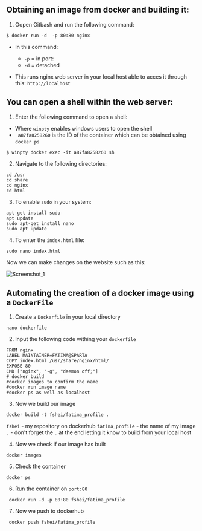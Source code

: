 ## Obtaining an image from docker and building it:

1. Oopen Gitbash and run the following command:

```
$ docker run -d  -p 80:80 nginx

```
- In this command:
  - `-p` = in port:
  - `-d` = detached

- This runs nginx web server in your local host able to acces it through this: `http://localhost`


## You can open a shell within the web server:

1. Enter the following command to open a shell:
- Where `winpty` enables windows users to open the shell
- ` a87fa8258260` is the ID of the container which can be obtained using `docker ps`
```
$ winpty docker exec -it a87fa8258260 sh

```
2. Navigate to the following directories:

```
cd /usr
cd share
cd nginx
cd html
```

3. To enable `sudo` in your system:

```
apt-get install sudo
apt update
sudo apt-get install nano
sudo apt update
```

4. To enter the `index.html` file:

```
sudo nano index.html
```

Now we can make changes on the website such as this:


![Screenshot_1](https://github.com/fsh-nur/microservices_docker_k8/assets/129324316/ecabb353-80a2-48ff-af9d-d46689afd838)


## Automating the creation of a docker image using a `DockerFile`

1. Create a `Dockerfile` in your local directory

```
nano dockerfile
```

2. Input the following code withing your `dockerfile`

```
FROM nginx
LABEL MAINTAINER=FATIMA@SPARTA
COPY index.html /usr/share/nginx/html/
EXPOSE 80
CMD ["nginx", "-g", "daemon off;"]
# docker build
#docker images to confirm the name
#docker run image name
#docker ps as well as localhost

```

3. Now we build our image 

```
docker build -t fshei/fatima_profile .
```
`fshei` - my repository on dockerhub
`fatima_profile` - the name of my image
`.` - don't forget the `.` at the end letting it know to build from your local host

4. Now we check if our image has built

```
docker images
```
5. Check the container

```
docker ps
```

6. Run the container on `port:80`

```
 docker run -d -p 80:80 fshei/fatima_profile

```
7. Now we push to dockerhub

```
 docker push fshei/fatima_profile

```



